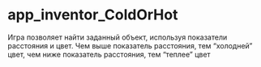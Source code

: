 # app_inventor_ColdOrHot
Игра позволяет найти заданный объект, используя показатели расстояния и цвет. Чем выше показатель расстояния, тем “холодней” цвет, чем ниже показатель расстояния, тем “теплее” цвет
